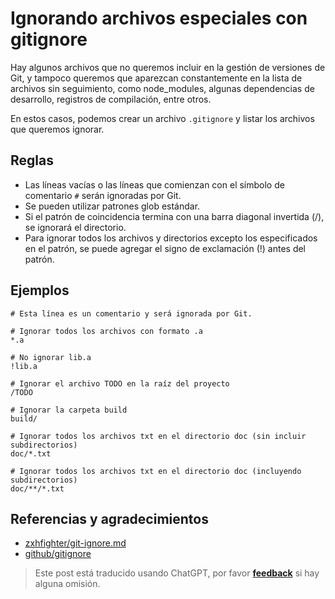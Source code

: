 # Ignorando archivos especiales con gitignore

Hay algunos archivos que no queremos incluir en la gestión de versiones de Git, y tampoco queremos que aparezcan constantemente en la lista de archivos sin seguimiento, como node_modules, algunas dependencias de desarrollo, registros de compilación, entre otros.

En estos casos, podemos crear un archivo `.gitignore` y listar los archivos que queremos ignorar.

## Reglas

- Las líneas vacías o las líneas que comienzan con el símbolo de comentario `#` serán ignoradas por Git.
- Se pueden utilizar patrones glob estándar.
- Si el patrón de coincidencia termina con una barra diagonal invertida (/), se ignorará el directorio.
- Para ignorar todos los archivos y directorios excepto los especificados en el patrón, se puede agregar el signo de exclamación (!) antes del patrón.

## Ejemplos

```gitignore
# Esta línea es un comentario y será ignorada por Git.

# Ignorar todos los archivos con formato .a
*.a

# No ignorar lib.a
!lib.a

# Ignorar el archivo TODO en la raíz del proyecto
/TODO

# Ignorar la carpeta build
build/

# Ignorar todos los archivos txt en el directorio doc (sin incluir subdirectorios)
doc/*.txt

# Ignorar todos los archivos txt en el directorio doc (incluyendo subdirectorios)
doc/**/*.txt
```

## Referencias y agradecimientos

- [zxhfighter/git-ignore.md](https://gist.github.com/zxhfighter/6320b9a08698bb8703ee)
- [github/gitignore](https://github.com/github/gitignore)

> Este post está traducido usando ChatGPT, por favor [**feedback**](https://github.com/linyuxuanlin/Wiki_MkDocs/issues/new) si hay alguna omisión.